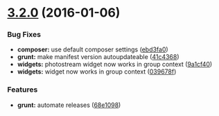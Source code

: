 <a name="3.2.0"></a>
# [3.2.0](https://github.com/hypeJunction/hypeGallery/compare/3.1.0...v3.2.0) (2016-01-06)


### Bug Fixes

* **composer:** use default composer settings ([ebd3fa0](https://github.com/hypeJunction/hypeGallery/commit/ebd3fa0))
* **grunt:** make manifest version autoupdateable ([41c4368](https://github.com/hypeJunction/hypeGallery/commit/41c4368))
* **widgets:** photostream widget now works in group context ([9a1cf40](https://github.com/hypeJunction/hypeGallery/commit/9a1cf40))
* **widgets:** widget now works in group context ([039678f](https://github.com/hypeJunction/hypeGallery/commit/039678f))

### Features

* **grunt:** automate releases ([68e1098](https://github.com/hypeJunction/hypeGallery/commit/68e1098))



